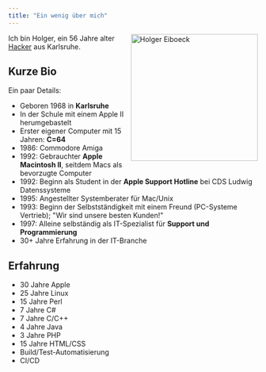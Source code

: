 ```yaml
---
title: "Ein wenig über mich"
---
```


<div class="image d-flex" style="float: right;">
    <img src="/img/holgi_avatar2023.png" alt="Holger Eiboeck" class="img-thumbnail mx-auto rounded-circle" style="height:256px; width:256px;" />
</div>

Ich bin Holger, ein 56 Jahre alter [Hacker](https://de.wikipedia.org/wiki/Hacker) aus Karlsruhe.

## Kurze Bio

Ein paar Details:

- Geboren 1968 in **Karlsruhe**
- In der Schule mit einem Apple II herumgebastelt
- Erster eigener Computer mit 15 Jahren: **C=64**
- 1986: Commodore Amiga
- 1992: Gebrauchter **Apple Macintosh II**, seitdem Macs als bevorzugte Computer
- 1992: Beginn als Student in der **Apple Support Hotline** bei CDS Ludwig Datenssysteme
- 1995: Angestellter Systemberater für Mac/Unix
- 1993: Beginn der Selbstständigkeit mit einem Freund (PC-Systeme Vertrieb); "Wir sind unsere besten Kunden!"
- 1997: Alleine selbständig als IT-Spezialist für **Support und Programmierung**
- 30+ Jahre Erfahrung in der IT-Branche

## Erfahrung

- 30 Jahre Apple
- 25 Jahre Linux
- 15 Jahre Perl
- 7 Jahre C#
- 7 Jahre C/C++
- 4 Jahre Java
- 3 Jahre PHP
- 15 Jahre HTML/CSS
- Build/Test-Automatisierung
- CI/CD


